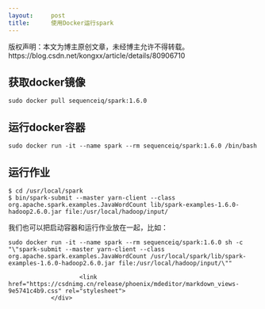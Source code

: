 ```yaml
---
layout:     post
title:      使用Docker运行spark
---
```

<div id="article_content" class="article_content clearfix csdn-tracking-statistics" data-pid="blog" data-mod="popu_307" data-dsm="post">
								<div class="article-copyright">
					版权声明：本文为博主原创文章，未经博主允许不得转载。					https://blog.csdn.net/kongxx/article/details/80906710				</div>
								            <div id="content_views" class="markdown_views prism-atom-one-light">
							<!-- flowchart 箭头图标 勿删 -->
							<svg xmlns="http://www.w3.org/2000/svg" style="display: none;"><path stroke-linecap="round" d="M5,0 0,2.5 5,5z" id="raphael-marker-block" style="-webkit-tap-highlight-color: rgba(0, 0, 0, 0);"></path></svg>
							<h2 id="获取docker镜像">获取docker镜像</h2>



<pre class="prettyprint"><code class="language-shell hljs bash"><span class="hljs-built_in">sudo</span> docker pull sequenceiq/spark:<span class="hljs-number">1.6</span>.<span class="hljs-number">0</span></code></pre>



<h2 id="运行docker容器">运行docker容器</h2>



<pre class="prettyprint"><code class="language-shell hljs applescript">sudo docker <span class="hljs-command">run</span> -<span class="hljs-keyword">it</span> <span class="hljs-comment">--name spark --rm sequenceiq/spark:1.6.0 /bin/bash</span></code></pre>



<h2 id="运行作业">运行作业</h2>



<pre class="prettyprint"><code class="language-shell hljs lasso">$ cd /usr/<span class="hljs-built_in">local</span>/spark
$ bin/spark<span class="hljs-attribute">-submit</span> <span class="hljs-subst">--</span>master yarn<span class="hljs-attribute">-client</span> <span class="hljs-subst">--</span>class org<span class="hljs-built_in">.</span>apache<span class="hljs-built_in">.</span>spark<span class="hljs-built_in">.</span>examples<span class="hljs-built_in">.</span>JavaWordCount lib/spark<span class="hljs-attribute">-examples</span><span class="hljs-subst">-</span><span class="hljs-number">1.6</span><span class="hljs-number">.0</span><span class="hljs-attribute">-hadoop2</span><span class="hljs-number">.6</span><span class="hljs-number">.0</span><span class="hljs-built_in">.</span>jar file:/usr/<span class="hljs-built_in">local</span>/hadoop/input<span class="hljs-subst">/</span></code></pre>

<p>我们也可以把启动容器和运行作业放在一起，比如：</p>



<pre class="prettyprint"><code class="language-shell hljs brainfuck"><span class="hljs-comment">sudo</span> <span class="hljs-comment">docker</span> <span class="hljs-comment">run</span> <span class="hljs-literal">-</span><span class="hljs-comment">it</span> <span class="hljs-literal">-</span><span class="hljs-literal">-</span><span class="hljs-comment">name</span> <span class="hljs-comment">spark</span> <span class="hljs-literal">-</span><span class="hljs-literal">-</span><span class="hljs-comment">rm</span> <span class="hljs-comment">sequenceiq/spark:1</span><span class="hljs-string">.</span><span class="hljs-comment">6</span><span class="hljs-string">.</span><span class="hljs-comment">0</span> <span class="hljs-comment">sh</span> <span class="hljs-literal">-</span><span class="hljs-comment">c</span> <span class="hljs-comment">"\"spark</span><span class="hljs-literal">-</span><span class="hljs-comment">submit</span> <span class="hljs-literal">-</span><span class="hljs-literal">-</span><span class="hljs-comment">master</span> <span class="hljs-comment">yarn</span><span class="hljs-literal">-</span><span class="hljs-comment">client</span> <span class="hljs-literal">-</span><span class="hljs-literal">-</span><span class="hljs-comment">class</span> <span class="hljs-comment">org</span><span class="hljs-string">.</span><span class="hljs-comment">apache</span><span class="hljs-string">.</span><span class="hljs-comment">spark</span><span class="hljs-string">.</span><span class="hljs-comment">examples</span><span class="hljs-string">.</span><span class="hljs-comment">JavaWordCount</span> <span class="hljs-comment">/usr/local/spark/lib/spark</span><span class="hljs-literal">-</span><span class="hljs-comment">examples</span><span class="hljs-literal">-</span><span class="hljs-comment">1</span><span class="hljs-string">.</span><span class="hljs-comment">6</span><span class="hljs-string">.</span><span class="hljs-comment">0</span><span class="hljs-literal">-</span><span class="hljs-comment">hadoop2</span><span class="hljs-string">.</span><span class="hljs-comment">6</span><span class="hljs-string">.</span><span class="hljs-comment">0</span><span class="hljs-string">.</span><span class="hljs-comment">jar</span> <span class="hljs-comment">file:/usr/local/hadoop/input/\""</span></code></pre>            </div>
						<link href="https://csdnimg.cn/release/phoenix/mdeditor/markdown_views-9e5741c4b9.css" rel="stylesheet">
                </div>